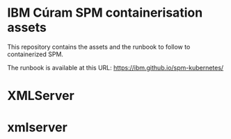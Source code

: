 # IBM Cúram SPM containerisation assets

This repository contains the assets and the runbook to follow to containerized SPM.

The runbook is available at this URL: https://ibm.github.io/spm-kubernetes/
# XMLServer
# xmlserver
